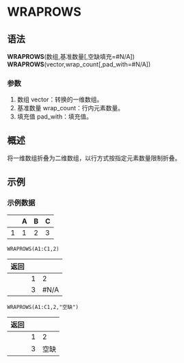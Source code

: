 # WRAPROWS

## 语法

**WRAPROWS**(数组,基准数量[,空缺填充=#N/A])  
**WRAPROWS**(vector,wrap_count[,pad_with=#N/A])

### 参数

1. 数组 vector：转换的一维数组。
2. 基准数量 wrap_count：行内元素数量。
3. 填充值 pad_with：填充值。

## 概述

将一维数组折叠为二维数组，以行方式按指定元素数量限制折叠。

## 示例

### 示例数据

|     | A   | B   | C   |
| --- | --- | --- | --- |
| 1   | 1   | 2   | 3   |

```excel
WRAPROWS(A1:C1,2)
```

| 返回 |     |      |
| ---- | --- | ---- |
|      | 1   | 2    |
|      | 3   | #N/A |

```excel
WRAPROWS(A1:C1,2,"空缺")
```

| 返回 |     |      |
| ---- | --- | ---- |
|      | 1   | 2    |
|      | 3   | 空缺 |
